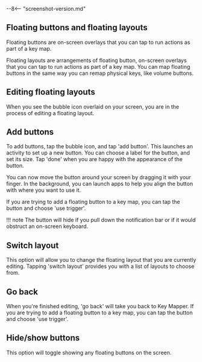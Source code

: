 --8<-- "screenshot-version.md"

## Floating buttons and floating layouts

Floating buttons are on-screen overlays that you can tap to run actions as part of a key map.

Floating layouts are arrangements of floating button, on-screen overlays that you can tap to run actions as part of a key map. You can map floating buttons in the same way you can remap physical keys, like volume buttons.

## Editing floating layouts

When you see the bubble icon overlaid on your screen, you are in the process of editing a floating layout.

## Add buttons

To add buttons, tap the bubble icon, and tap 'add button'. This launches an activity to set up a new button. You can choose a label for the button, and set its size. Tap 'done' when you are happy with the appearance of the button.

You can now move the button around your screen by dragging it with your finger. In the background, you can launch apps to help you align the button with where you want to use it.

If you are trying to add a floating button to a key map, you can tap the button and choose 'use trigger'.

!!! note
    The button will hide if you pull down the notification bar or if it would obstruct an on-screen keyboard.

## Switch layout

This option will allow you to change the floating layout that you are currently editing. Tapping 'switch layout' provides you with a list of layouts to choose from.

## Go back

When you're finished editing, 'go back' will take you back to Key Mapper. If you are trying to add a floating button to a key map, you can tap the button and choose 'use trigger'.

## Hide/show buttons

This option will toggle showing any floating buttons on the screen.